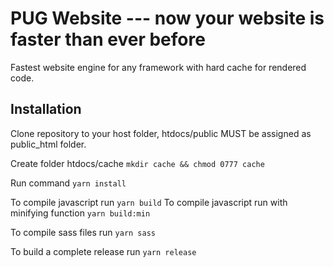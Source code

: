 # PUG Website --- now your website is faster than ever before
Fastest website engine for any framework with hard cache for rendered code. 

## Installation
Clone repository to your host folder, htdocs/public MUST be assigned as public_html folder.

Create folder htdocs/cache `mkdir cache && chmod 0777 cache`

Run command `yarn install`

To compile javascript run `yarn build`
To compile javascript run with minifying function `yarn build:min`

To compile sass files run `yarn sass`

To build a complete release run `yarn release`